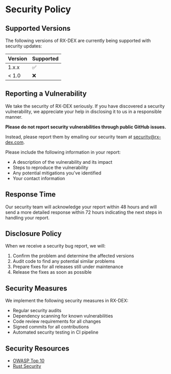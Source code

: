 # Security Policy

## Supported Versions

The following versions of RX-DEX are currently being supported with security updates:

| Version | Supported          |
| ------- | ------------------ |
| 1.x.x   | :white_check_mark: |
| < 1.0   | :x:                |

## Reporting a Vulnerability

We take the security of RX-DEX seriously. If you have discovered a security vulnerability, we appreciate your help in disclosing it to us in a responsible manner.

**Please do not report security vulnerabilities through public GitHub issues.**

Instead, please report them by emailing our security team at security@rx-dex.com.

Please include the following information in your report:

- A description of the vulnerability and its impact
- Steps to reproduce the vulnerability
- Any potential mitigations you've identified
- Your contact information

## Response Time

Our security team will acknowledge your report within 48 hours and will send a more detailed response within 72 hours indicating the next steps in handling your report.

## Disclosure Policy

When we receive a security bug report, we will:

1. Confirm the problem and determine the affected versions
2. Audit code to find any potential similar problems
3. Prepare fixes for all releases still under maintenance
4. Release the fixes as soon as possible

## Security Measures

We implement the following security measures in RX-DEX:

- Regular security audits
- Dependency scanning for known vulnerabilities
- Code review requirements for all changes
- Signed commits for all contributions
- Automated security testing in CI pipeline

## Security Resources

- [OWASP Top 10](https://owasp.org/www-project-top-ten/)
- [Rust Security](https://www.rust-lang.org/security.html)